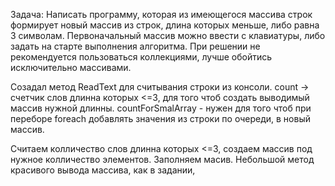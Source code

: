 Задача: Написать программу, которая из имеющегося массива строк формирует новый массив из строк, длина которых меньше, либо равна 3 символам.
Первоначальный массив можно ввести с клавиатуры, либо задать на старте выполнения алгоритма.
При решении не рекомендуется пользоваться коллекциями, лучше обойтись исключительно массивами.

Созадал метод ReadText для считывания строки из консоли.
count -> счетчик слов длинна которых <=3, для того чтоб создать выводимый массив нужной длинны.
countForSmalArray - нужен для того чтоб при переборе foreach добавлять значения из строки по очереди,  в новый массив.

Считаем колличество слов длинна которых <=3, создаем массив под нужное колличество элементов.
Заполняем масив.
Небольшой метод красивого вывода массива, как в задании,
